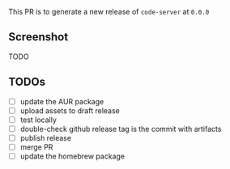 This PR is to generate a new release of `code-server` at `0.0.0`

## Screenshot

TODO

## TODOs

- [ ] update the AUR package
- [ ] upload assets to draft release
- [ ] test locally
- [ ] double-check github release tag is the commit with artifacts
- [ ] publish release
- [ ] merge PR
- [ ] update the homebrew package
